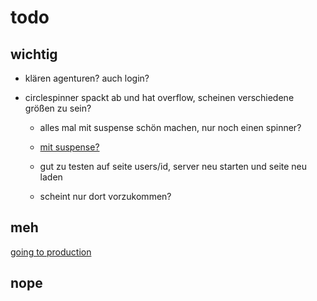 # todo

## wichtig

- klären agenturen? auch login?

- circlespinner spackt ab und hat overflow, scheinen verschiedene größen zu sein?

  - alles mal mit suspense schön machen, nur noch einen spinner?

  - [mit suspense?](https://nextjs.org/docs/advanced-features/dynamic-import#with-suspense)

  - gut zu testen auf seite users/id, server neu starten und seite neu laden

  - scheint nur dort vorzukommen?

## meh

[going to production](https://nextjs.org/docs/going-to-production)

## nope
